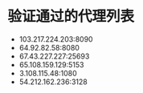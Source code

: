 # 验证通过的代理列表

 - 103.217.224.203:8090
 - 64.92.82.58:8080
 - 67.43.227.227:25693
 - 65.108.159.129:5153
 - 3.108.115.48:1080
 - 54.212.162.236:3128

